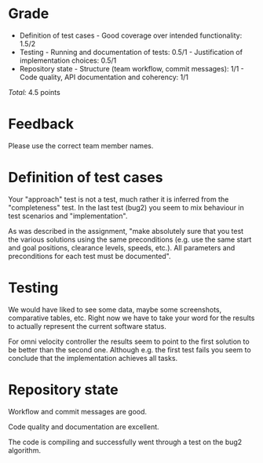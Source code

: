 Grade
=====

* Definition of test cases
      - Good coverage over intended functionality: 1.5/2
* Testing
      - Running and documentation of tests: 0.5/1
      - Justification of implementation choices: 0.5/1
* Repository state
      - Structure (team workflow, commit messages): 1/1
      - Code quality, API documentation and coherency: 1/1

_Total:_ 4.5 points

Feedback
========

Please use the correct team member names.

# Definition of test cases

Your "approach" test is not a test, much rather it is inferred from the "completeness" test. In the last test (bug2) you seem to mix behaviour in test scenarios and "implementation". 

As was described in the assignment, "make absolutely sure that you
test the various solutions using the same preconditions (e.g. use the same start and goal positions,
clearance levels, speeds, etc.). All parameters and preconditions for each test must be documented". 

# Testing

We would have liked to see some data, maybe some screenshots, comparative tables, etc. Right now we have to take your word for the results to actually represent the current software status.

For omni velocity controller the results seem to point to the first solution to be better than the second one. Although e.g. the first test fails you seem to conclude that the implementation achieves all tasks. 

# Repository state

Workflow and commit messages are good. 

Code quality and documentation are excellent.

The code is compiling and successfully went through a test on the bug2 algorithm.